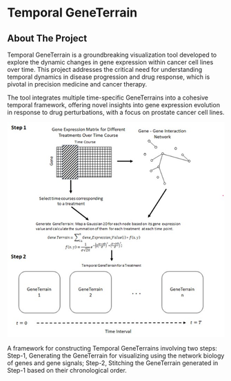 # Temporal GeneTerrain

## About The Project
Temporal GeneTerrain is a groundbreaking visualization tool developed to explore the dynamic changes in gene expression within cancer cell lines over time. This project addresses the critical need for understanding temporal dynamics in disease progression and drug response, which is pivotal in precision medicine and cancer therapy.

The tool integrates multiple time-specific GeneTerrains into a cohesive temporal framework, offering novel insights into gene expression evolution in response to drug perturbations, with a focus on prostate cancer cell lines.

![image](https://github.com/esaghapour/Temporal_GeneTerrain/blob/main/Framework.jpg)

A framework for constructing Temporal GeneTerrains involving two steps: Step-1, Generating the GeneTerrain for visualizing using the network biology of genes and gene signals; Step-2, Stitching the GeneTerrain generated in Step-1 based on their chronological order.



